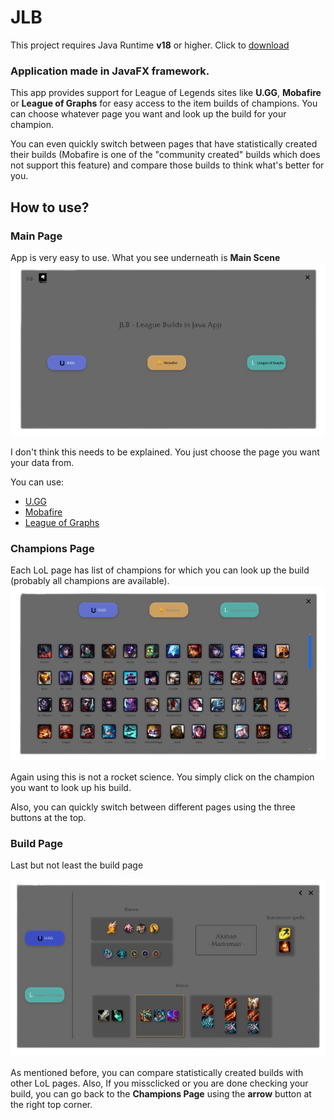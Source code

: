 # JLB
This project requires Java Runtime **v18** or higher. Click to [download](https://download.oracle.com/java/18/archive/jdk-18.0.2_windows-x64_bin.exe)
### Application made in JavaFX framework.

This app provides support for League of Legends sites like **U.GG**, **Mobafire** or **League of Graphs**
for easy access to the item builds of champions. You can choose whatever page you want and look up the build
for your champion. 

You can even quickly switch between pages that have statistically created their builds 
(Mobafire is one of the "community created" builds which does not support this feature) and compare those builds
to think what's better for you.

## How to use?
### Main Page
App is very easy to use. What you see underneath is **Main Scene**
![Failed to load image](docs/main-scene.png)

I don't think this needs to be explained. You just choose the page you want your data from.

You can use: 
- [U.GG](https://u.gg/)
- [Mobafire](https://www.mobafire.com/)
- [League of Graphs](https://www.leagueofgraphs.com)

### Champions Page
Each LoL page has list of champions for which you can look up the build (probably all champions are available).
![Failed to load image](docs/champions-scene.png)

Again using this is not a rocket science. You simply click on the champion you want to look up his build.

Also, you can quickly switch between different pages using the three buttons at the top.

### Build Page
Last but not least the build page

![Failed to load image](docs/build-scene.png)

As mentioned before, you can compare statistically created builds with other LoL pages. Also, If you missclicked or you
are done checking your build, you can go back to the **Champions Page** using the **arrow** button at the right top corner.
